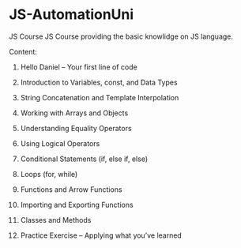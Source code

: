 # JS-AutomationUni
JS Course
JS Course providing the basic knowlidge on JS language. 

Content: 

1. Hello Daniel – Your first line of code

2. Introduction to Variables, const, and Data Types

3. String Concatenation and Template Interpolation

4. Working with Arrays and Objects

5. Understanding Equality Operators

6. Using Logical Operators

7. Conditional Statements (if, else if, else)

8. Loops (for, while)

9. Functions and Arrow Functions

10. Importing and Exporting Functions

11. Classes and Methods

12. Practice Exercise – Applying what you’ve learned



